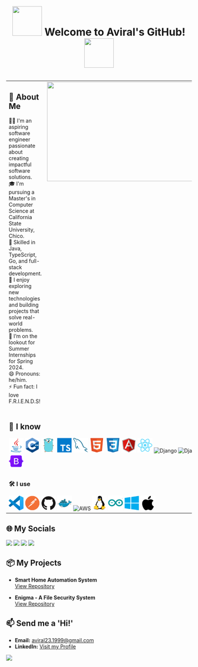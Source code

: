 # <p align="center"> <img src="https://media.giphy.com/media/yUgDvwPwbX2aHVtY0H/giphy.gif" width="80" height="80"/> Welcome to Aviral's GitHub! <img src="https://media.giphy.com/media/3ohhwCZmdLxbmwrQiI/giphy.gif" height="80" width="80"/></p>
<!--
<div align="center">
    <img src="https://github-readme-stats.vercel.app/api?username=aviraw&count_private=true&show_icons=true&theme=dark" width="390"/>
    <img src="https://github-readme-streak-stats.herokuapp.com/?user=aviraw&theme=dark" width="390"/>
</div>
-->
<table>
<tr>
<td valign="top" width="50%">

## 🚀 About Me

👨‍💻 I'm an aspiring software engineer passionate about creating impactful software solutions.  
🎓 I'm pursuing a Master's in Computer Science at California State University, Chico.  
🔧 Skilled in Java, TypeScript, Go, and full-stack development.  
🌟 I enjoy exploring new technologies and building projects that solve real-world problems.  
👯 I’m on the lookout for Summer Internships for Spring 2024.  
😄 Pronouns: he/him.  
⚡ Fun fact: I love F.R.I.E.N.D.S!

</td>
<td valign="top" width="50%">

<img src="https://media.giphy.com/media/scZPhLqaVOM1qG4lT9/giphy.gif" width="480" height="270"/>

</td>
</tr>

<tr>
<td colspan="2">

## 🔧 I know
 <!-- Languages -->
  <img alt="Java" src="https://raw.githubusercontent.com/devicons/devicon/master/icons/java/java-original.svg" width="40" height="40"/>
  <img alt="C++" src="https://raw.githubusercontent.com/devicons/devicon/master/icons/cplusplus/cplusplus-original.svg" width="40" height="40"/>
  <img alt="Go" src="https://raw.githubusercontent.com/devicons/devicon/master/icons/go/go-original.svg" width="40" height="40"/>
  <img alt="TypeScript" src="https://raw.githubusercontent.com/devicons/devicon/master/icons/typescript/typescript-original.svg" width="40" height="40"/>
  <img alt="SQL" src="https://raw.githubusercontent.com/devicons/devicon/master/icons/mysql/mysql-original.svg" width="40" height="40"/>
  <img alt="HTML" src="https://raw.githubusercontent.com/devicons/devicon/master/icons/html5/html5-original.svg" width="40" height="40"/>
  <img alt="CSS" src="https://raw.githubusercontent.com/devicons/devicon/master/icons/css3/css3-original.svg" width="40" height="40"/>
  
  <!-- Frameworks -->
  <img alt="AngularJS" src="https://raw.githubusercontent.com/devicons/devicon/master/icons/angularjs/angularjs-original.svg" width="40" height="40"/>
  <img alt="ReactJS" src="https://raw.githubusercontent.com/devicons/devicon/master/icons/react/react-original.svg" width="40" height="40"/>
  <img alt="Django" src="https://cdn.jsdelivr.net/gh/devicons/devicon@latest/icons/django/django-plain.svg" width="40" height="40"/>
  <img alt="DjangoREST" src="https://cdn.jsdelivr.net/gh/devicons/devicon@latest/icons/djangorest/djangorest-original.svg" width="40" height="40"/>
  <img alt="Bootstrap" src="https://raw.githubusercontent.com/devicons/devicon/master/icons/bootstrap/bootstrap-original.svg" width="40" height="40"/>

</td>
</tr>

<tr>
<td colspan="2">

### 🛠️ I use
  <!-- Tools -->
  <img alt="VSCode" src="https://raw.githubusercontent.com/devicons/devicon/master/icons/vscode/vscode-original.svg" width="40" height="40"/>
  <img alt="Postman" src="https://raw.githubusercontent.com/devicons/devicon/master/icons/postman/postman-original.svg" width="40" height="40"/>
  <img alt="GitHub" src="https://raw.githubusercontent.com/devicons/devicon/master/icons/github/github-original.svg" width="40" height="40"/>
  <img alt="Docker" src="https://raw.githubusercontent.com/devicons/devicon/master/icons/docker/docker-original.svg" width="40" height="40"/>
  <img alt="AWS" src="https://cdn.jsdelivr.net/gh/devicons/devicon@latest/icons/amazonwebservices/amazonwebservices-original-wordmark.svg" width="40" height="40"/>
  
  <!-- Platforms -->
  <img alt="Linux" src="https://raw.githubusercontent.com/devicons/devicon/master/icons/linux/linux-original.svg" width="40" height="40"/>
  <img alt="Arduino" src="https://raw.githubusercontent.com/devicons/devicon/master/icons/arduino/arduino-original.svg" width="40" height="40"/>
  <img alt="Windows" src="https://raw.githubusercontent.com/devicons/devicon/master/icons/windows8/windows8-original.svg" width="40" height="40"/>
  <img alt="MacOS" src="https://raw.githubusercontent.com/devicons/devicon/master/icons/apple/apple-original.svg" width="40" height="40"/>
  
</td>
</tr>
</table>

## 🌐 My Socials

[<img src="https://img.shields.io/badge/LinkedIn-Aviral-blue?style=flat-square&logo=linkedin"/>][linkedin]
[<img src="https://img.shields.io/badge/Portfolio-Aviral-red?style=flat-square"/>][portfolio]
[<img src="https://img.shields.io/badge/Youtube-Aviral-yellow?style=flat-square&logo=youtube"/>][youtube]
[<img src="https://img.shields.io/badge/Instagram-Poetry__Blog-brightgreen?style=flat-square"/>][poetry-blog]

## 📦 My Projects

- **Smart Home Automation System**  
  [View Repository](https://github.com/aviraw/Home_Automation)
  
- **Enigma - A File Security System**  
  [View Repository](https://github.com/aviraw/Minor1---Enigma)

## 📫 Send me a 'Hi!'

- **Email:** [aviral23.1999@gmail.com](mailto:aviral23.1999@gmail.com)  
- **LinkedIn:** [Visit my Profile][linkedin]

[linkedin]: https://www.linkedin.com/in/aviralkumarsrivastava/
[portfolio]: https://linktr.ee/Aviraw237
[youtube]: https://www.youtube.com/channel/UCI4D4bm6clAdmDNQNiWrcvw?view_as=subscriber
[poetry-blog]: https://www.instagram.com/__littleblueheart__/

![](https://komarev.com/ghpvc/?username=aviraw)
